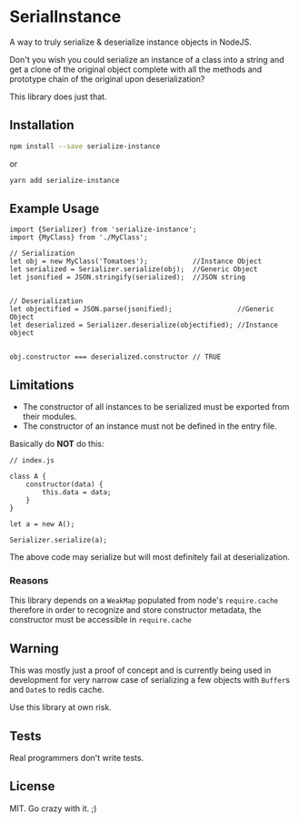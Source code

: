 # SerialInstance
A way to truly serialize & deserialize instance objects in NodeJS.

Don't you wish you could serialize an instance of a class into a string
and get a clone of the original object complete with all the methods
and prototype chain of the original upon deserialization?

This library does just that.

## Installation

```bash
npm install --save serialize-instance
```

or

```bash
yarn add serialize-instance
```


## Example Usage

```JS
import {Serializer} from 'serialize-instance';
import {MyClass} from './MyClass';

// Serialization
let obj = new MyClass('Tomatoes');           //Instance Object
let serialized = Serializer.serialize(obj);  //Generic Object
let jsonified = JSON.stringify(serialized);  //JSON string


// Deserialization
let objectified = JSON.parse(jsonified);                //Generic Object
let deserialized = Serializer.deserialize(objectified); //Instance object


obj.constructor === deserialized.constructor // TRUE
```



## Limitations

- The constructor of all instances to be serialized must be exported from their modules.
- The constructor of an instance must not be defined in the entry file.

Basically do **NOT** do this:

```JS
// index.js

class A {
    constructor(data) {
        this.data = data;
    }
}

let a = new A();

Serializer.serialize(a);
```

The above code may serialize but will most definitely fail at
deserialization.

### Reasons

This library depends on a `WeakMap` populated from node's `require.cache`
therefore in order to recognize and store constructor metadata,
the constructor must be accessible in `require.cache`




## Warning

This was mostly just a proof of concept and is currently being used in
development for very narrow case of serializing a few objects with `Buffer`s
and `Date`s to redis cache.

Use this library at own risk.



## Tests
Real programmers don't write tests.



## License
MIT.
Go crazy with it. ;)